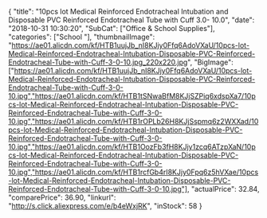 {
	"title": "10pcs lot Medical Reinforced Endotracheal Intubation and Disposable PVC Reinforced Endotracheal Tube with Cuff  3.0- 10.0",
	"date": "2018-10-31 10:30:20",
	"SubCat": ["Office & School Supplies"],
	"categories": ["School "],
	"thumbnailImage": "https://ae01.alicdn.com/kf/HTB1uujJb_nI8KJjy0Ffq6AdoVXaU/10pcs-lot-Medical-Reinforced-Endotracheal-Intubation-Disposable-PVC-Reinforced-Endotracheal-Tube-with-Cuff-3-0-10.jpg_220x220.jpg",
	"BigImage": ["https://ae01.alicdn.com/kf/HTB1uujJb_nI8KJjy0Ffq6AdoVXaU/10pcs-lot-Medical-Reinforced-Endotracheal-Intubation-Disposable-PVC-Reinforced-Endotracheal-Tube-with-Cuff-3-0-10.jpg","https://ae01.alicdn.com/kf/HTB1tSNwaBfM8KJjSZPiq6xdspXa7/10pcs-lot-Medical-Reinforced-Endotracheal-Intubation-Disposable-PVC-Reinforced-Endotracheal-Tube-with-Cuff-3-0-10.jpg","https://ae01.alicdn.com/kf/HTB1rOPLb26H8KJjSspmq6z2WXXad/10pcs-lot-Medical-Reinforced-Endotracheal-Intubation-Disposable-PVC-Reinforced-Endotracheal-Tube-with-Cuff-3-0-10.jpg","https://ae01.alicdn.com/kf/HTB1OozFb3fH8KJjy1zcq6ATzpXaN/10pcs-lot-Medical-Reinforced-Endotracheal-Intubation-Disposable-PVC-Reinforced-Endotracheal-Tube-with-Cuff-3-0-10.jpg","https://ae01.alicdn.com/kf/HTB1rcfGb4rI8KJjy0Fpq6z5hVXae/10pcs-lot-Medical-Reinforced-Endotracheal-Intubation-Disposable-PVC-Reinforced-Endotracheal-Tube-with-Cuff-3-0-10.jpg"],
	"actualPrice": 32.84,
	"comparePrice": 36.90,
	"linkurl": "http://s.click.aliexpress.com/e/b4eWxjRK",
	"inStock": 58
}
